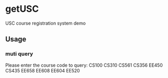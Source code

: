 # getUSC

USC course registration system demo

## Usage

### muti query

Please enter the course code to query: CS100 CS310 CS561 CS356 EE450 CS435 EE658 EE608 EE604 EE520
